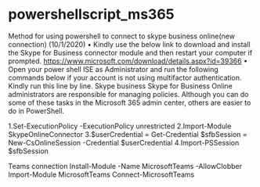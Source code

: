 # powershellscript_ms365

Method for using powershell to connect to skype business online(new connection)
(10/1/2020)
•	Kindly use the below link to download and install the Skype for Business connector module and then restart your computer if prompted. 
https://www.microsoft.com/download/details.aspx?id=39366 
•	Open your power shell ISE as Administrator and run the following commands below if your account is not using multifactor authentication. Kindly run this line by line. 
Skype business
Skype for Business Online administrators are responsible for managing policies. Although you can do some of these tasks in the Microsoft 365 admin center, others are easier to do in PowerShell.

1.Set-ExecutionPolicy -ExecutionPolicy unrestricted
2.Import-Module SkypeOnlineConnector
3.$userCredential = Get-Credential
$sfbSession = New-CsOnlineSession -Credential $userCredential
4.Import-PSSession $sfbSession

Teams connection
Install-Module -Name MicrosoftTeams -AllowClobber 
 Import-Module MicrosoftTeams
 Connect-MicrosoftTeams
